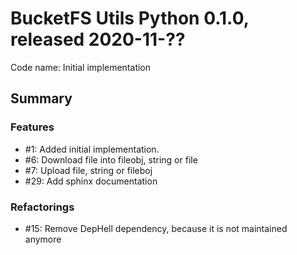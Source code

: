 # BucketFS Utils Python 0.1.0, released 2020-11-??

Code name: Initial implementation

## Summary

### Features

  - #1: Added initial implementation.
  - #6: Download file into fileobj, string or file
  - #7: Upload file, string or fileboj
  - #29: Add sphinx documentation
  
### Refactorings

  - #15: Remove DepHell dependency, because it is not maintained anymore

